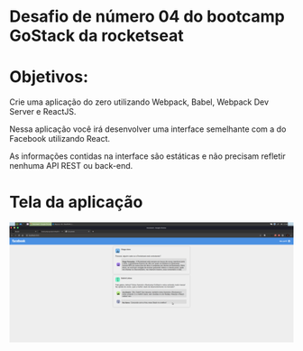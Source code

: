 # Desafio de número 04 do bootcamp GoStack da rocketseat

# Objetivos:

Crie uma aplicação do zero utilizando Webpack, Babel, Webpack Dev Server e ReactJS.

Nessa aplicação você irá desenvolver uma interface semelhante com a do Facebook utilizando React.

As informações contidas na interface são estáticas e não precisam refletir nenhuma API REST ou back-end.

# Tela da aplicação 

<img src="prev.png">
</br>
